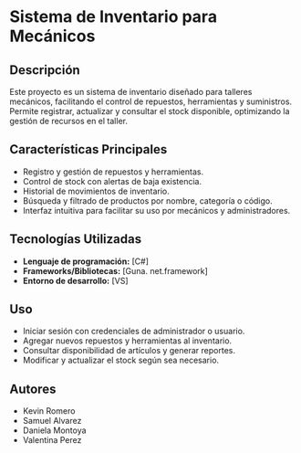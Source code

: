 # Sistema de Inventario para Mecánicos

## Descripción
Este proyecto es un sistema de inventario diseñado para talleres mecánicos, facilitando el control de repuestos, herramientas y suministros. Permite registrar, actualizar y consultar el stock disponible, optimizando la gestión de recursos en el taller.

## Características Principales
- Registro y gestión de repuestos y herramientas.
- Control de stock con alertas de baja existencia.
- Historial de movimientos de inventario.
- Búsqueda y filtrado de productos por nombre, categoría o código.
- Interfaz intuitiva para facilitar su uso por mecánicos y administradores.

## Tecnologías Utilizadas
- **Lenguaje de programación:** [C#]
- **Frameworks/Bibliotecas:** [Guna. net.framework]
- **Entorno de desarrollo:** [VS]

## Uso
- Iniciar sesión con credenciales de administrador o usuario.
- Agregar nuevos repuestos y herramientas al inventario.
- Consultar disponibilidad de artículos y generar reportes.
- Modificar y actualizar el stock según sea necesario.

## Autores
- Kevin Romero
- Samuel Alvarez
- Daniela Montoya
- Valentina Perez

